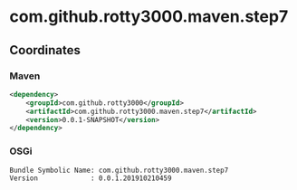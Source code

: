 # com.github.rotty3000.maven.step7

## Coordinates

### Maven

```xml
<dependency>
    <groupId>com.github.rotty3000</groupId>
    <artifactId>com.github.rotty3000.maven.step7</artifactId>
    <version>0.0.1-SNAPSHOT</version>
</dependency>
```

### OSGi

```
Bundle Symbolic Name: com.github.rotty3000.maven.step7
Version             : 0.0.1.201910210459
```